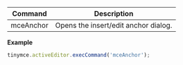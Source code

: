
| Command   | Description                          |
| --------- | ------------------------------------ |
| mceAnchor | Opens the insert/edit anchor dialog. |

**Example**

```js
tinymce.activeEditor.execCommand('mceAnchor');
```